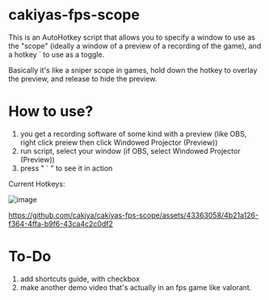 # cakiyas-fps-scope
This is an AutoHotkey script that allows you to specify a window to use as the "scope" (ideally a window of a preview of a recording of the game), and a hotkey ` to use as a toggle.

Basically it's like a sniper scope in games, hold down the hotkey to overlay the preview, and release to hide the preview.

# How to use?
1. you get a recording software of some kind with a preview (like OBS, right click preiew then click Windowed Projector (Preview))
2. run script, select your window (if OBS, select Windowed Projector (Preview))
3. press " ` " to see it in action

Current Hotkeys:

![image](https://github.com/cakiya/cakiyas-fps-scope/assets/43363058/62756c98-95e8-4254-be7f-e3e621c2bd54)

https://github.com/cakiya/cakiyas-fps-scope/assets/43363058/4b21a126-f364-4ffa-b9f6-43ca4c2c0df2

# To-Do
1. add shortcuts guide, with checkbox
2. make another demo video that's actually in an fps game like valorant.





